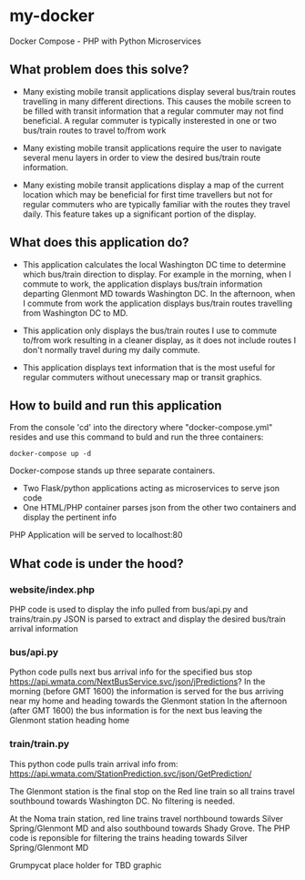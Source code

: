 # my-docker

Docker Compose - PHP with Python Microservices

## What problem does this solve?
* Many existing mobile transit applications display several bus/train routes travelling in many different directions. This causes the mobile screen to be filled with transit information that a regular commuter may not find beneficial. A regular commuter is typically insterested in one or two bus/train routes to travel to/from work

* Many existing mobile transit applications require the user to navigate several menu layers in order to view the desired bus/train route information. 

* Many existing mobile transit applications display a map of the current location which may be beneficial for first time travellers but not for regular commuters who are typically familiar with the routes they travel daily. This feature takes up a significant portion of the display.

## What does this application do?

* This application calculates the local Washington DC time to determine which bus/train direction to display. For example in the morning, when I commute to work, the application displays bus/train information departing Glenmont MD towards Washington DC. In the afternoon, when I commute from work the application displays bus/train routes travelling from Washington DC to MD.

* This application only displays the bus/train routes I use to commute to/from work resulting in a cleaner display, as it does not include routes I don't normally travel during my daily commute.

* This application displays text information that is the most useful for regular commuters without unecessary map or transit graphics.

## How to build and run this application
From the console 'cd' into the directory where "docker-compose.yml" resides and use this command to buld and run the three containers:
```
docker-compose up -d
```
Docker-compose stands up three separate containers. 
* Two Flask/python applications acting as microservices to serve json code
* One HTML/PHP container parses json from the other two containers and display the pertinent info

PHP Application will be served to localhost:80

## What code is under the hood?

### website/index.php
PHP code is used to display the info pulled from bus/api.py and trains/train.py
JSON is parsed to extract and display the desired bus/train arrival information 

### bus/api.py
Python code pulls next bus arrival info for the specified bus stop
https://api.wmata.com/NextBusService.svc/json/jPredictions?
In the morning (before GMT 1600) the information is served for the bus arriving near my home and heading towards the Glenmont station
In the afternoon (after GMT 1600) the bus information is for the next bus leaving the Glenmont station heading home 

### train/train.py
This python code pulls train arrival info from: https://api.wmata.com/StationPrediction.svc/json/GetPrediction/

The Glenmont station is the final stop on the Red line train so all trains travel southbound towards Washington DC. No filtering is needed.

At the Noma train station, red line trains travel northbound towards Silver Spring/Glenmont MD and also southbound towards Shady Grove.
The PHP code is reponsible for filtering the trains heading towards Silver Spring/Glenmont MD

Grumpycat place holder for TBD graphic
